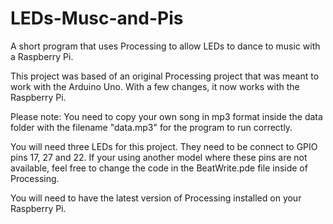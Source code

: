 # LEDs-Musc-and-Pis
A short program that uses Processing to allow LEDs to dance to music with a Raspberry Pi.


This project was based of an original Processing project that was meant to work with the Arduino Uno. With a few changes, it now works with the Raspberry Pi.

Please note:
You need to copy your own song in mp3 format inside the data folder with the filename "data.mp3" for the program to run correctly.

You will need three LEDs for this project. They need to be connect to GPIO pins 17, 27 and 22. If your using another model where these pins are not available, feel free to change the code in the BeatWrite.pde file inside of Processing.

You will need to have the latest version of Processing installed on your Raspberry Pi.
